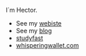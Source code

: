 I´m Hector.

* See my [webiste](https://hectoragvz.github.io/)
* See my [blog](https://hectoragvz.substack.com/)
* [studyfast]([https://studyfast-client-production.up.railway.app/](https://drive.google.com/file/d/1iQjzuPa1f7yXUnBoaSvjK4eBs82cUmI9/view?usp=drive_link))
* [whisperingwallet.com]([https://www.whisperingwallet.com/](https://drive.google.com/file/d/1SwKYeWGPY7yt54um1eBI_xRn_KRQtd7J/view?usp=sharing))
